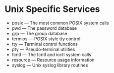 # Unix Specific Services

- posix — The most common POSIX system calls
- pwd — The password database
- grp — The group database
- termios — POSIX style tty control
- tty — Terminal control functions
- pty — Pseudo-terminal utilities
- fcntl — The fcntl and ioctl system calls
- resource — Resource usage information
- syslog — Unix syslog library routines

